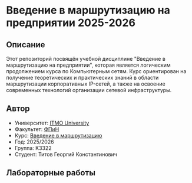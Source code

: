# Введение в маршрутизацию на предприятии 2025-2026

## Описание

Этот репозиторий посвящён учебной дисциплине "Введение в маршрутизацию на предприятии", которая является логическим продолжением курса по Компьютерным сетям. Курс ориентирован на получение теоретических и практических знаний в области маршрутизации корпоративных IP-сетей, а также на освоение современных технологий организации сетевой инфраструктуры.

## Автор

* Университет: [ITMO University](https://itmo.ru/ru/)
* Факультет: [ФПиН](https://fict.itmo.ru)
* Курс: [Введение в маршрутизацию](https://github.com/itmo-ict-faculty/introduction-in-routing)
* Год: 2025/2026
* Группа: K3322
* Студент: Титов Георгий Константинович

## Лабораторные работы

